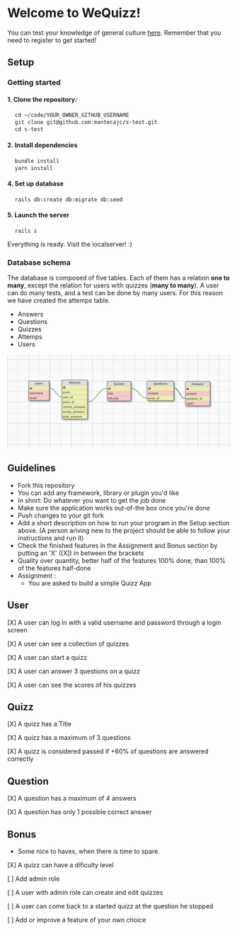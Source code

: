 <h1>Welcome to WeQuizz!</h1>
<p>You can test your knowledge of general culture <a href="https://we-quizz.herokuapp.com/" target="_blank">here</a>. Remember that you need to register to get started!</p>

## Setup

<h3>Getting started</h4>

<h4>1. Clone the repository:</h4>
<pre>
  <code>cd ~/code/YOUR_OWNER_GITHUB_USERNAME</code>
  <code>git clone git@github.com:mantecajc/s-test.git</code>
  <code>cd s-test</code>
</pre>

<h4>2. Install dependencies</h4>
<pre>
  <code>bundle install</code>
  <code>yarn install</code>
</pre>

<h4>4. Set up database</h4>
<pre>
  <code>rails db:create db:migrate db:seed</code>
</pre>

<h4>5. Launch the server</h4>
<pre>
  <code>rails s</code>
</pre>

<p>Everything is ready. Visit the localserver! :)</p>

<h3>Database schema</h3>

<p>The database is composed of five tables. Each of them has a relation <strong>one to many</strong>, except the relation for users with quizzes (<strong>many to many</strong>). A user can do many tests, and a test can be done by many users. For this reason we have created the attemps table.</p>
<ul>
  <li>Answers</li>
  <li>Questions</li>
  <li>Quizzes</li>
  <li>Attemps</li>
  <li>Users</li>
</ul>
<img src="app/assets/images/database-schema.png" alt="Database schema">



## Guidelines
- Fork this repository
- You can add any framework, library or plugin you'd like
- In short: Do whatever you want to get the job done
- Make sure the application works out-of-the box once you're done
- Push changes to your git fork
- Add a short description on how to run your program in the Setup section above. (A person ariving new to the project should be able to follow your instructions and run it)
- Check the finished features in the Assignment and Bonus section by putting an 'X' ([X]) in between the brackets
- Quality over quantity, better half of the features 100% done, than 100% of the features half-done
- Assignment :
  - You are asked to build a simple Quizz App

## User
 [X] A user can log in with a valid username and password through a login screen

 [X] A user can see a collection of quizzes

 [X] A user can start a quizz

 [X] A user can answer 3 questions on a quizz

 [X] A user can see the scores of his quizzes


## Quizz
 [X] A quizz has a Title

 [X] A quizz has a maximum of 3 questions

 [X] A quizz is considered passed if +60% of questions are answered correctly

## Question
 [X] A question has a maximum of 4 answers

 [X] A question has only 1 possible correct answer


## Bonus
- Some nice to haves, when there is time to spare.

 [X] A quizz can have a dificulty level

 [ ] Add admin role

 [ ] A user with admin role can create and edit quizzes

 [ ] A user can come back to a started quizz at the question he stopped

 [ ] Add or improve a feature of your own choice
